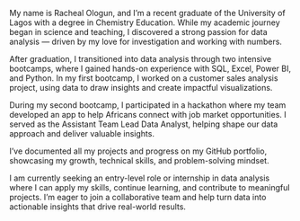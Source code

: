 My name is Racheal Ologun, and I’m a recent graduate of the University of Lagos with a degree in Chemistry Education. While my academic journey began in science and teaching, I discovered a strong passion for data analysis — driven by my love for investigation and working with numbers.

After graduation, I transitioned into data analysis through two intensive bootcamps, where I gained hands-on experience with SQL, Excel, Power BI, and Python. In my first bootcamp, I worked on a customer sales analysis project, using data to draw insights and create impactful visualizations.

During my second bootcamp, I participated in a hackathon where my team developed an app to help Africans connect with job market opportunities. I served as the Assistant Team Lead Data Analyst, helping shape our data approach and deliver valuable insights.

I’ve documented all my projects and progress on my GitHub portfolio, showcasing my growth, technical skills, and problem-solving mindset.

I am currently seeking an entry-level role or internship in data analysis where I can apply my skills, continue learning, and contribute to meaningful projects. I’m eager to join a collaborative team and help turn data into actionable insights that drive real-world results.

